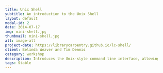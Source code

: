 ```yaml
---
title: Unix Shell
subtitle: An introduction to the Unix Shell
layout: default
modal-id: 2
date: 2014-07-17
img: mini-shell.jpg
thumbnail: mini-shell.jpg
alt: image-alt
project-date: https://librarycarpentry.github.io/lc-shell/
client: Belinda Weaver and Tim Dennis
category: workshop
description: Introduces the Unix-style command line interface, allowing you to efficiently work with directories and files, and to find, count, and manipulate data.
tags: Stable
---
```

